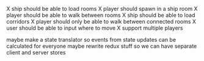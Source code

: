 X ship should be able to load rooms
X player should spawn in a ship room
X player should be able to walk between rooms
X ship should be able to load corridors
X player should only be able to walk between connected rooms
X user should be able to input where to move
X support multiple players

maybe make a state translator so events from state updates can be calculated for everyone
maybe rewrite redux stuff so we can have separate client and server stores
